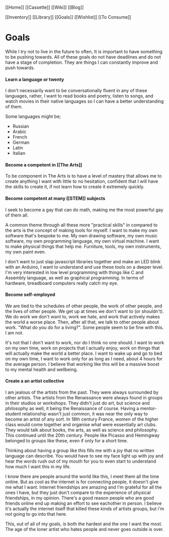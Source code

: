 [[Home]]
[[Cassette]]
[[Wiki]]
[[Blog]]

[[Inventory]]
[[Library]]
[[Goals]]
[[Wishlist]]
[[To Consume]]

# Goals
While I try not to live in the future to often, It is important to have something to be pushing towards. All of these goals do not have deadlines and do not have a stage of completion. They are things I can constantly improve and push towards.

#### Learn a language or twenty
I don't necessarily want to be conversationally fluent in any of these languages, rather, I want to read books and poetry, listen to songs, and watch movies in their native languages so I can have a better understanding of them.

Some languages might be;
* Russian
* Arabic
* French
* German
* Latin
* Italian

#### Become a competent in [[The Arts]]
To be component in The Arts is to have a level of mastery that allows me to create anything I want with little to no hesitation, confident that I will have the skills to create it, if not learn how to create it extremely quickly.

#### Become competent at many [[STEM]] subjects
I seek to become a gay that can do math, making me the most powerful gay of them all.

A common theme through all these more "practical skills" in compared to the arts is the concept of making tools for myself. I want to make my own software that's bespoke to me. My own drawing software, my own music software, my own programming language, my own virtual machine. I want to make physical things that help me. Furniture, tools, my own instruments, my own paint even.

I don't want to just slap javascript libraries together and make an LED blink with an Arduino, I want to understand and use these tools on a deeper level. I'm very interested in low level programming with things like C and Assembly language, as well as graphical programming. In terms of hardware, breadboard computers really catch my eye. 

#### Become self-employed
We are tied to the schedules of other people, the work of other people, and the lives of other people. We get up at times we don't want to (or shouldn't). We do work we don't want to, work we hate, and work that actively makes the world a worse place. Then, after all that, we talk to other people about work. "What do you do for a living?". Some people seem to be fine with this. I am not.

It's not that I don't want to work, nor do I think no one should. I want to work on my own time, work on projects that I actually enjoy, work on things that will actually make the world a better place. I want to wake up and go to bed on my own time, I want to work only for as long as I need, about 4 hours for the average person. I believe that working like this will be a massive boost to my mental health and wellbeing.

#### Create a an artist collective
I am jealous of the artists from the past. They were always surrounded by other artists. The artists from the Renaissance were always found in groups in their studios or workshops. They didn't just do art, but science and philosophy as well, it being the Renaissance of course. Having a mentor-student relationship wasn't just common, it was near the only way to become an artist of any sort. In 18th century France, women of the higher class would come together and organise what were essentially art clubs. They would talk about books, the arts, as well as science and philosophy. This continued until the 20th century. People like Picasso and Hemingway belonged to groups like these, even if only for a short time.

Thinking about having a group like this fills me with a joy that no written language can describe. You would have to see my face light up with joy and hear the words rush out of my mouth for you to even start to understand how much I want this in my life.

I know there are people around the world like this, I meet them all the time online. But as cool as the internet is for connecting people, it doesn't give me what I want. Internet friendships are amazing and I'm grateful for all the ones I have, but they just don't compare to the experience of physical friendships, in my opinion. There's a good reason people who are good friends online end up making an effort to see eachother in person. I believe it's actually the internet itself that killed these kinds of artists groups, but i'm not going to go into that here.

This, out of all of my goals, is both the hardest and the one I want the most. The age of the loner artist who hates people and never goes outside is over. 
